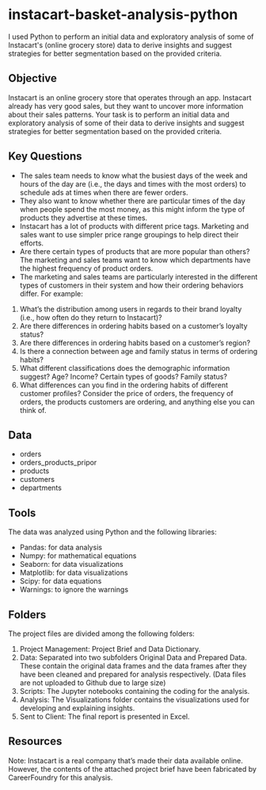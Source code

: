 # instacart-basket-analysis-python

I used Python to perform an initial data and exploratory analysis of some of Instacart's (online grocery store) data to derive insights and suggest strategies for better segmentation based on the provided criteria.

## Objective 

Instacart is an online grocery store that operates through an app. Instacart already has very good sales, but they want to uncover more information about their sales patterns. Your task is to perform an initial data and exploratory analysis of some of their data to derive insights and suggest strategies for better segmentation based on the provided criteria.

## Key Questions

- The sales team needs to know what the busiest days of the week and hours of the day are (i.e., the days and times with the most orders) to schedule ads at times when there are fewer orders.
- They also want to know whether there are particular times of the day when people spend the most money, as this might inform the type of products they advertise at these times.
- Instacart has a lot of products with different price tags. Marketing and sales want to use simpler price range groupings to help direct their efforts.
- Are there certain types of products that are more popular than others? The marketing and sales teams want to know which departments have the highest frequency of product orders.
- The marketing and sales teams are particularly interested in the different types of customers in their system and how their ordering behaviors differ.
  For example:
1) What’s the distribution among users in regards to their brand loyalty (i.e., how often do they return to Instacart)?
2) Are there differences in ordering habits based on a customer’s loyalty status?
3) Are there differences in ordering habits based on a customer’s region?
4) Is there a connection between age and family status in terms of ordering habits?
5) What different classifications does the demographic information suggest? Age? Income? Certain types of goods? Family status?
6) What differences can you find in the ordering habits of different customer profiles? Consider the price of orders, the frequency of orders, the products customers are ordering, and anything else you can think of.

## Data
   
- orders
- orders_products_pripor
- products
- customers
- departments
  
## Tools
  
The data was analyzed using Python and the following libraries:
  - Pandas: for data analysis
  - Numpy: for mathematical equations
  - Seaborn: for data visualizations
  - Matplotlib: for data visualizations
  - Scipy: for data equations
  - Warnings: to ignore the warnings

## Folders

The project files are divided among the following folders:
1) Project Management: Project Brief and Data Dictionary.
2) Data: Separated into two subfolders Original Data and Prepared Data. These contain the original data frames and the data frames after they have been cleaned and prepared for analysis respectively. (Data files are not uploaded to Github due to large size)
3) Scripts: The Jupyter notebooks containing the coding for the analysis.
4) Analysis: The Visualizations folder contains the visualizations used for developing and explaining insights.
5) Sent to Client: The final report is presented in Excel.

## Resources
   
Note: Instacart is a real company that’s made their data available online. However, the contents of the attached project brief have been fabricated by CareerFoundry for this analysis.
